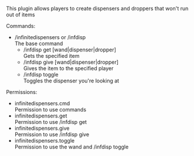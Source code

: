 This plugin allows players to create dispensers and droppers that won't run out of items

Commands:
 - /infinitedispensers or /infdisp\
   The base command
   - /infdisp get [wand|dispenser|dropper]\
   Gets the specified item
   - /infdisp give <name> [wand|dispenser|dropper]\
   Gives the item to the specified player
   - /infdisp toggle\
   Toggles the dispenser you're looking at

Permissions:
 - infinitedispensers.cmd\
   Permission to use commands
 - infinitedispensers.get\
   Permission to use /infdisp get
 - infinitedispensers.give\
   Permission to use /infdisp give
 - infinitedispensers.toggle\
   Permission to use the wand and /infdisp toggle